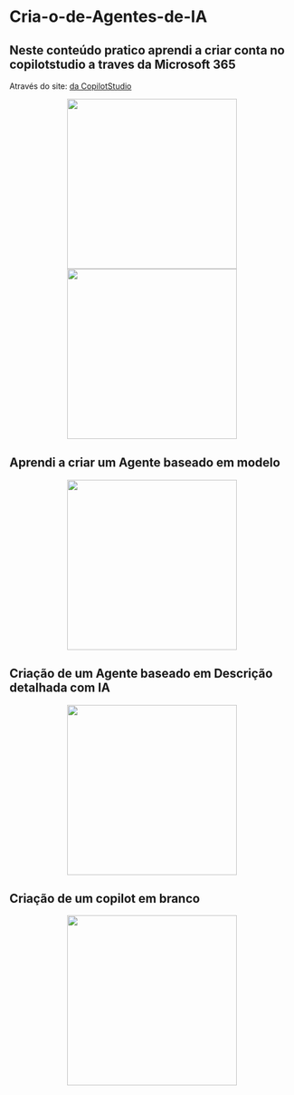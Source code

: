 # Cria-o-de-Agentes-de-IA
## Neste conteúdo pratico aprendi a criar conta no copilotstudio a traves da Microsoft 365

Através do site:  <a href="https://copilotstudio.microsoft.com/"> da CopilotStudio </a>
<div align="center" >
  <img src="![Image](https://github.com/user-attachments/assets/5d7ec723-59e1-4f15-956e-1f3e156a7ac7)" width="300px" />
  <img src="![Image](https://github.com/user-attachments/assets/d0db39e0-7144-411d-ae95-11598ed213f8)" width="300px" />
</div>


## Aprendi a criar um Agente baseado em modelo 
<div align="center" >
  <img src="![Image](https://github.com/user-attachments/assets/f55101f1-c223-43c4-aae6-89c86a5a9eb1)" width="300px"  />
</div>

## Criação de um Agente baseado em Descrição detalhada  com IA
<div align="center" >
  <img src="![Image](https://github.com/user-attachments/assets/88f385c4-d6ad-40f3-a3f6-8c65c654bf6b)" width="300px" />
</div>



## Criação de um copilot em branco
<div align="center" >
  <img src="![Image](https://github.com/user-attachments/assets/072cd322-926d-46b4-bd75-bbf7c313a926)" width="300px" />
</div>


